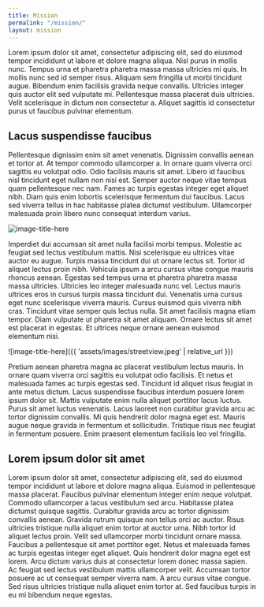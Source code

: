 ```yaml
---
title: Mission
permalink: "/mission/"
layout: mission
---
```


Lorem ipsum dolor sit amet, consectetur adipiscing elit, sed do eiusmod tempor incididunt ut labore et dolore magna aliqua. Nisl purus in mollis nunc. Tempus urna et pharetra pharetra massa massa ultricies mi quis. In mollis nunc sed id semper risus. Aliquam sem fringilla ut morbi tincidunt augue. Bibendum enim facilisis gravida neque convallis. Ultricies integer quis auctor elit sed vulputate mi. Pellentesque massa placerat duis ultricies. Velit scelerisque in dictum non consectetur a. Aliquet sagittis id consectetur purus ut faucibus pulvinar elementum.

## Lacus suspendisse faucibus
Pellentesque dignissim enim sit amet venenatis. Dignissim convallis aenean et tortor at. At tempor commodo ullamcorper a. In ornare quam viverra orci sagittis eu volutpat odio. Odio facilisis mauris sit amet. Libero id faucibus nisl tincidunt eget nullam non nisi est. Semper auctor neque vitae tempus quam pellentesque nec nam. Fames ac turpis egestas integer eget aliquet nibh. Diam quis enim lobortis scelerisque fermentum dui faucibus. Lacus sed viverra tellus in hac habitasse platea dictumst vestibulum. Ullamcorper malesuada proin libero nunc consequat interdum varius.

![image-title-here](https://upload.wikimedia.org/wikipedia/commons/2/27/Chapas_em_Maputo_%2818836878155%29.jpg)

Imperdiet dui accumsan sit amet nulla facilisi morbi tempus. Molestie ac feugiat sed lectus vestibulum mattis. Nisi scelerisque eu ultrices vitae auctor eu augue. Turpis massa tincidunt dui ut ornare lectus sit. Tortor id aliquet lectus proin nibh. Vehicula ipsum a arcu cursus vitae congue mauris rhoncus aenean. Egestas sed tempus urna et pharetra pharetra massa massa ultricies. Ultricies leo integer malesuada nunc vel. Lectus mauris ultrices eros in cursus turpis massa tincidunt dui. Venenatis urna cursus eget nunc scelerisque viverra mauris. Cursus euismod quis viverra nibh cras. Tincidunt vitae semper quis lectus nulla. Sit amet facilisis magna etiam tempor. Diam vulputate ut pharetra sit amet aliquam. Ornare lectus sit amet est placerat in egestas. Et ultrices neque ornare aenean euismod elementum nisi.

![image-title-here]({{ 'assets/images/streetview.jpeg' | relative_url }})

Pretium aenean pharetra magna ac placerat vestibulum lectus mauris. In ornare quam viverra orci sagittis eu volutpat odio facilisis. Et netus et malesuada fames ac turpis egestas sed. Tincidunt id aliquet risus feugiat in ante metus dictum. Lacus suspendisse faucibus interdum posuere lorem ipsum dolor sit. Mattis vulputate enim nulla aliquet porttitor lacus luctus. Purus sit amet luctus venenatis. Lacus laoreet non curabitur gravida arcu ac tortor dignissim convallis. Mi quis hendrerit dolor magna eget est. Mauris augue neque gravida in fermentum et sollicitudin. Tristique risus nec feugiat in fermentum posuere. Enim praesent elementum facilisis leo vel fringilla.

## Lorem ipsum dolor sit amet
Lorem ipsum dolor sit amet, consectetur adipiscing elit, sed do eiusmod tempor incididunt ut labore et dolore magna aliqua. Euismod in pellentesque massa placerat. Faucibus pulvinar elementum integer enim neque volutpat. Commodo ullamcorper a lacus vestibulum sed arcu. Habitasse platea dictumst quisque sagittis. Curabitur gravida arcu ac tortor dignissim convallis aenean. Gravida rutrum quisque non tellus orci ac auctor. Risus ultricies tristique nulla aliquet enim tortor at auctor urna. Nibh tortor id aliquet lectus proin. Velit sed ullamcorper morbi tincidunt ornare massa. Faucibus a pellentesque sit amet porttitor eget. Netus et malesuada fames ac turpis egestas integer eget aliquet. Quis hendrerit dolor magna eget est lorem. Arcu dictum varius duis at consectetur lorem donec massa sapien. Ac feugiat sed lectus vestibulum mattis ullamcorper velit. Accumsan tortor posuere ac ut consequat semper viverra nam. A arcu cursus vitae congue. Sed risus ultricies tristique nulla aliquet enim tortor at. Sed faucibus turpis in eu mi bibendum neque egestas.
